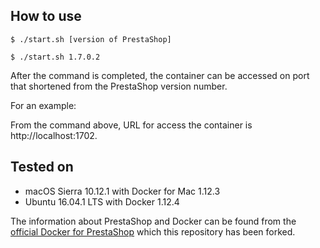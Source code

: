 ## How to use

```
$ ./start.sh [version of PrestaShop]
```

```
$ ./start.sh 1.7.0.2
```

After the command is completed, the container can be accessed on port that shortened from the PrestaShop version number.

For an example:

From the command above, URL for access the container is http://localhost:1702.

## Tested on
- macOS Sierra 10.12.1 with Docker for Mac 1.12.3
- Ubuntu 16.04.1 LTS with Docker 1.12.4

The information about PrestaShop and Docker can be found from the [official Docker for PrestaShop](https://github.com/PrestaShop/docker) which this repository has been forked.
